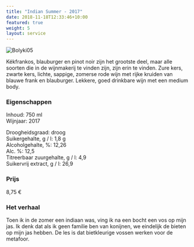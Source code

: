 ```yaml
---
title: "Indian Summer - 2017"
date: 2018-11-18T12:33:46+10:00
featured: true
weight: 5
layout: service
---
```

![Bolyki05](/images/bolyki05.png)

Kékfrankos, blauburger en pinot noir zijn het grootste deel, maar alle soorten die in de
wijnmakerij te vinden zijn, zijn erin te vinden. Zure kers, zwarte kers, lichte, sappige,
zomerse rode wijn met rijke kruiden van blauwe frank en blauburger. Lekkere, goed
drinkbare wijn met een medium body.

### Eigenschappen  

Inhoud: 750 ml  
Wijnjaar: 2017  

Droogheidsgraad: droog  
Suikergehalte, g / l: 1,8 g  
Alcoholgehalte, %: 12,26  
Alc. %: 12,5  
Titreerbaar zuurgehalte, g / l: 4,9  
Suikervrij extract, g / l: 26,9  

### Prijs

8,75 €

### Het verhaal

Toen ik in de zomer een indiaan was, ving ik na een bocht een vos op mijn jas. Ik denk
dat als ik geen familie ben van konijnen, we eindelijk de bieten op mijn jas hebben. De
les is dat bietkleurige vossen werken voor de metafoor.
